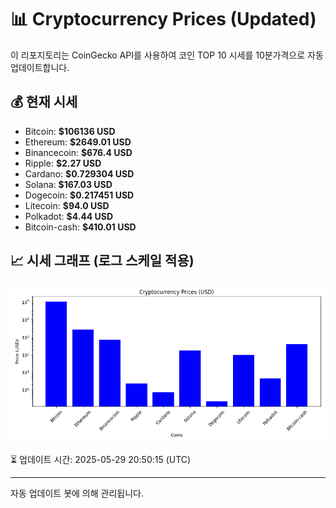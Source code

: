 
# 📊 Cryptocurrency Prices (Updated)

이 리포지토리는 CoinGecko API를 사용하여 코인 TOP 10 시세를 10분가격으로 자동 업데이트합니다.

## 💰 현재 시세
- Bitcoin: **$106136 USD**
- Ethereum: **$2649.01 USD**
- Binancecoin: **$676.4 USD**
- Ripple: **$2.27 USD**
- Cardano: **$0.729304 USD**
- Solana: **$167.03 USD**
- Dogecoin: **$0.217451 USD**
- Litecoin: **$94.0 USD**
- Polkadot: **$4.44 USD**
- Bitcoin-cash: **$410.01 USD**

## 📈 시세 그래프 (로그 스케일 적용)
![Crypto Prices](crypto_prices.png)

⏳ 업데이트 시간: 2025-05-29 20:50:15 (UTC)

---
자동 업데이트 봇에 의해 관리됩니다.
